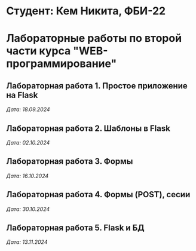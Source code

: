 # Студент: Кем Никита, ФБИ-22

# Лабораторные работы по второй части курса "WEB-программирование"

## Лабораторная работа 1. Простое приложение на Flask
*Дата: 18.09.2024*

## Лабораторная работа 2. Шаблоны в Flask
*Дата: 02.10.2024*

## Лабораторная работа 3. Формы
*Дата: 16.10.2024*

## Лабораторная работа 4. Формы (POST), сесии
*Дата: 30.10.2024*

## Лабораторная работа 5. Flask и БД
*Дата: 13.11.2024*

